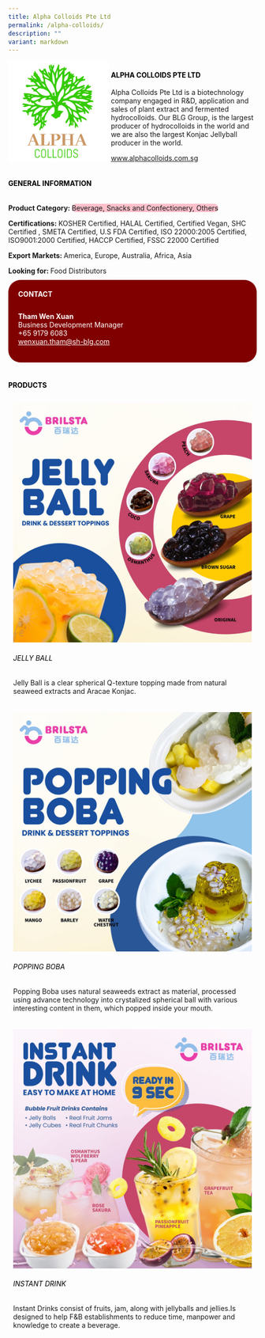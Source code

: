 ```yaml
---
title: Alpha Colloids Pte Ltd
permalink: /alpha-colloids/
description: ""
variant: markdown
---
```

<div class="flex-paragraph">
	<div style="display: flex; flex-wrap: wrap;" class="flex-container">
		<div style="flex: 1 1 40%; display: block;" class="card sgds">
			<img src="/images/alpha_colloids_logo.jpg">
		</div>
		<div style="flex: 1 1 58%; display: block; margin-left: 3px" class="card-sgds">
			<h4 style="text-transform: uppercase; color: black;"><b>Alpha Colloids Pte Ltd</b></h4>
			<p>Alpha Colloids Pte Ltd is a biotechnology company engaged in R&amp;D, application and sales of plant extract and fermented hydrocolloids. Our BLG Group, is the largest producer of hydrocolloids in the world and we are also the largest Konjac Jellyball producer in the world.</p>
			<p><a target="_blank" href="https://www.alphacolloids.com.sg">www.alphacolloids.com.sg</a></p>
		</div>
	</div>
</div>

<h4 style="text-transform: uppercase; color: black;">
	<b>General Information</b>
</h4>
<div style="display: flex; flex-wrap: wrap;" class="flex-container">
	<div style="flex: 1 1 65%; display: block; align-self: stretch" class="card sgds">
		<div class="flex-paragraph">
			<p>
				<b>Product Category: </b>
				<span style="background-color: pink; border-radius: 10px;">Beverage, Snacks and Confectionery, Others</span>
			</p>
			<p>
				<b>Certifications: </b>KOSHER Certified, HALAL Certified, Certified Vegan, SHC Certified , SMETA Certified, U.S FDA Certified, ISO 22000:2005 Certified, ISO9001:2000 Certified, HACCP Certified, FSSC 22000 Certified
			</p>
			<p>
				<b>Export Markets: </b>America, Europe, Australia, Africa, Asia
			</p>
			<p style="margin-bottom: 10px;">
				<b>Looking for: </b>Food Distributors
			</p>
		</div>
	</div>
	<div style="flex: 1 1 35%; padding: 10px; display: block; background-color: maroon; border-radius: 25px; align-self: center;" class="card sgds">
		<h4 style="color: white; margin-top: 10px; margin-left: 10px;">CONTACT</h4>
		<div class="flex-paragraph">
			<p style="padding: 10px; color: white;">
				<b>Tham Wen Xuan</b>
				<br>Business Development Manager<br>+65 9179 6083<br>
				<a style="color: white;" href="mailto:wenxuan.tham@sh-blg.com">wenxuan.tham@sh-blg.com</a>
			</p>
		</div>
	</div>
</div>
<br>
<h4 style="text-transform: uppercase; color: black;">
	<b>Products</b>
</h4>
<div style="display: flex; flex-wrap: wrap;">
	<div style="flex: 1 1 47%; margin: 10px; display: block;" class="card sgds">
		<div style="display: block;" class="flex-image">
			<img src="/images/alpha_colloids_product_01.jpg">
		</div>
		<div class="flex-paragraph">
			<h6 style="text-transform: uppercase; color: black;">Jelly Ball</h6>
			<p>Jelly Ball is a clear spherical Q-texture topping made from natural  seaweed extracts and Aracae Konjac.</p>
		</div>
	</div>
	<div style="flex: 1 1 47%; margin: 10px; display: block;" class="card sgds">
		<div style="display: block;" class="flex-image">
			<img src="/images/alpha_colloids_product_02.jpg">
		</div>
		<div class="flex-paragraph">
			<h6 style="text-transform: uppercase; color: black;">Popping Boba</h6>
			<p>Popping Boba uses natural seaweeds extract as material, processed using advance technology into crystalized spherical ball with various interesting content in them, which popped inside your mouth.</p>
		</div>
	</div>
	<div style="flex: 1 1 47%; margin: 10px; display: block;" class="card sgds">
		<div style="display: block;" class="flex-image">
			<img src="/images/alpha_colloids_product_03.jpg">
		</div>
		<div class="flex-paragraph">
			<h6 style="text-transform: uppercase; color: black;">Instant Drink</h6>
			<p>Instant Drinks consist of fruits, jam, along with jellyballs and jellies.Is designed to help F&amp;B establishments to reduce time, manpower and knowledge to create a beverage.</p>
		</div>
	</div>
</div>
